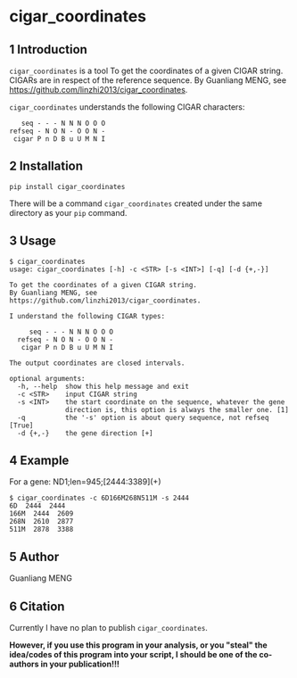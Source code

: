 # cigar_coordinates

## 1 Introduction

`cigar_coordinates` is a tool To get the coordinates of a given CIGAR string. CIGARs are in respect of the reference sequence. By Guanliang MENG, see https://github.com/linzhi2013/cigar_coordinates. 

`cigar_coordinates` understands the following CIGAR characters:

       seq - - - N N N O O O
    refseq - N O N - O O N -
     cigar P n D B u U M N I


## 2 Installation

    pip install cigar_coordinates

There will be a command `cigar_coordinates` created under the same directory as your `pip` command.

## 3 Usage
    
    $ cigar_coordinates
    usage: cigar_coordinates [-h] -c <STR> [-s <INT>] [-q] [-d {+,-}]

    To get the coordinates of a given CIGAR string.
    By Guanliang MENG, see https://github.com/linzhi2013/cigar_coordinates.

    I understand the following CIGAR types:

         seq - - - N N N O O O
      refseq - N O N - O O N -
       cigar P n D B u U M N I

    The output coordinates are closed intervals.

    optional arguments:
      -h, --help  show this help message and exit
      -c <STR>    input CIGAR string
      -s <INT>    the start coordinate on the sequence, whatever the gene
                  direction is, this option is always the smaller one. [1]
      -q          the '-s' option is about query sequence, not refseq [True]
      -d {+,-}    the gene direction [+]

## 4 Example
  
For a gene: ND1;len=945;\[2444:3389\]\(\+\)

    $ cigar_coordinates -c 6D166M268N511M -s 2444
    6D  2444  2444
    166M  2444  2609
    268N  2610  2877
    511M  2878  3388

## 5 Author
Guanliang MENG

## 6 Citation
Currently I have no plan to publish `cigar_coordinates`.

**However, if you use this program in your analysis, or you "steal" the idea/codes of this program into your script, I should be one of the co-authors in your publication!!!**




